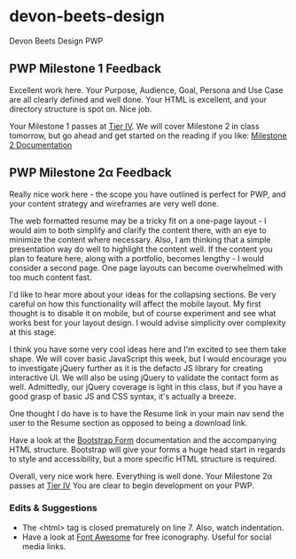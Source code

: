 # devon-beets-design
Devon Beets Design PWP

## PWP Milestone 1 Feedback
Excellent work here. Your Purpose, Audience, Goal, Persona and Use Case are all clearly defined and well done. Your HTML is excellent, and your directory structure is spot on. Nice job.

Your Milestone 1 passes at [Tier IV](https://bootcamp-coders.cnm.edu/projects/personal/rubric/). We will cover Milestone 2 in class tomorrow, but go ahead and get started on the reading if you like:  [Milestone 2 Documentation](https://bootcamp-coders.cnm.edu/projects/personal/milestone-two/)

## PWP Milestone 2&alpha; Feedback
Really nice work here - the scope you have outlined is perfect for PWP, and your content strategy and wireframes are very well done. 

The web formatted resume may be a tricky fit on a one-page layout - I would aim to both simplify and clarify the content there, with an eye to minimize the content where necessary. Also, I am thinking that a simple presentation way do well to highlight the content well. If the content you plan to feature here, along with a portfolio, becomes lengthy - I would consider a second page. One page layouts can become overwhelmed with too much content fast. 

I'd like to hear more about your ideas for the collapsing sections. Be very careful on how this functionality will affect the mobile layout. My first thought is to disable it on mobile, but of course experiment and see what works best for your layout design. I would advise simplicity over complexity at this stage.

I think you have some very cool ideas here and I'm excited to see them take shape. We will cover basic JavaScript this week, but I would encourage you to investigate jQuery further as it is the defacto JS library for creating interactive UI. We will also be using jQuery to validate the contact form as well. Admittedly, our jQuery coverage is light in this class, but if you have a good grasp of basic JS and CSS syntax, it's actually a breeze.

One thought I do have is to have the Resume link in your main nav send the user to the Resume section as opposed to being a download link. 

Have a look at the [Bootstrap Form](http://getbootstrap.com/css/#forms) documentation and the accompanying HTML structure. Bootstrap will give your forms a huge head start in regards to style and accessibility, but a more specific HTML structure is required.

Overall, very nice work here. Everything is well done. Your Milestone 2&alpha; passes at [Tier IV](https://bootcamp-coders.cnm.edu/projects/personal/rubric) You are clear to begin development on your PWP.

### Edits &amp; Suggestions
- The &lt;html&gt; tag is closed prematurely on line 7. Also, watch indentation.
- Have a look at [Font Awesome](http://fontawesome.io/) for free iconography. Useful for social media links.

